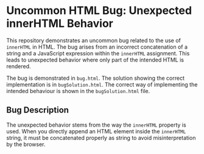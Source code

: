 # Uncommon HTML Bug: Unexpected innerHTML Behavior

This repository demonstrates an uncommon bug related to the use of `innerHTML` in HTML.  The bug arises from an incorrect concatenation of a string and a JavaScript expression within the `innerHTML` assignment. This leads to unexpected behavior where only part of the intended HTML is rendered.

The bug is demonstrated in `bug.html`. The solution showing the correct implementation is in `bugSolution.html`. The correct way of implementing the intended behaviour is shown in the `bugSolution.html` file. 

## Bug Description
The unexpected behavior stems from the way the `innerHTML` property is used. When you directly append an HTML element inside the `innerHTML` string, it must be concatenated properly as string to avoid misinterpretation by the browser.
